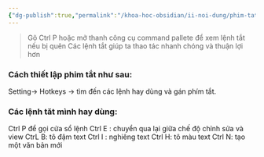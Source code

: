 ```yaml
---
{"dg-publish":true,"permalink":"/khoa-hoc-obsidian/ii-noi-dung/phim-tat-hotkeys/"}
---
```




>Gõ Ctrl P hoặc mở thanh công cụ command pallete để xem lệnh tắt nếu bị quên
>Các lệnh tắt giúp ta thao tác nhanh chóng và thuận lợi hơn

### Cách thiết lập phim tắt như sau:

Setting-> Hotkeys -> tìm đến các lệnh hay dùng và gán phím tắt.

### Các lệnh tăt mình hay dùng:

Ctrl P để gọi cửa sổ lệnh 
Ctrl E : chuyển qua lại giữa chế độ chỉnh sửa và view
CtrL B: tô đậm text
Ctrl I : nghiêng text
Ctrl H: tô màu text
Ctrl N: tạo một văn bản mới

